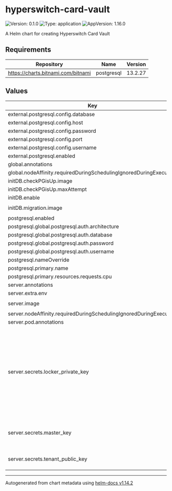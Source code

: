 # hyperswitch-card-vault

![Version: 0.1.0](https://img.shields.io/badge/Version-0.1.0-informational?style=flat-square) ![Type: application](https://img.shields.io/badge/Type-application-informational?style=flat-square) ![AppVersion: 1.16.0](https://img.shields.io/badge/AppVersion-1.16.0-informational?style=flat-square)

A Helm chart for creating Hyperswitch Card Vault

## Requirements

| Repository | Name | Version |
|------------|------|---------|
| https://charts.bitnami.com/bitnami | postgresql | 13.2.27 |

## Values

| Key | Type | Default | Description |
|-----|------|---------|-------------|
| external.postgresql.config.database | string | `nil` |  |
| external.postgresql.config.host | string | `nil` |  |
| external.postgresql.config.password | string | `nil` |  |
| external.postgresql.config.port | string | `nil` |  |
| external.postgresql.config.username | string | `nil` |  |
| external.postgresql.enabled | bool | `false` |  |
| global.annotations | object | `{}` |  |
| global.nodeAffinity.requiredDuringSchedulingIgnoredDuringExecution | list | `[]` |  |
| initDB.checkPGisUp.image | string | `"postgres:16-alpine3.19"` |  |
| initDB.checkPGisUp.maxAttempt | int | `30` |  |
| initDB.enable | bool | `true` |  |
| initDB.migration.image | string | `"christophwurst/diesel-cli:latest"` |  |
| postgresql.enabled | bool | `true` |  |
| postgresql.global.postgresql.auth.architecture | string | `"standalone"` |  |
| postgresql.global.postgresql.auth.database | string | `"locker-db"` |  |
| postgresql.global.postgresql.auth.password | string | `"V2tkS1ptTkhSbnBqZDI4OUNnPT0K"` |  |
| postgresql.global.postgresql.auth.username | string | `"db_user"` |  |
| postgresql.nameOverride | string | `"locker-db"` |  |
| postgresql.primary.name | string | `""` |  |
| postgresql.primary.resources.requests.cpu | string | `"100m"` |  |
| server.annotations | object | `{}` |  |
| server.extra.env | object | `{}` |  |
| server.image | string | `"juspaydotin/hyperswitch-card-vault:v0.4.0"` |  |
| server.nodeAffinity.requiredDuringSchedulingIgnoredDuringExecution | list | `[]` |  |
| server.pod.annotations | object | `{}` |  |
| server.secrets.locker_private_key | string | "-----BEGIN RSA PRIVATE KEY-----...-----END RSA PRIVATE KEY-----" | To create this key pairs, follow the instructions provided here: </br> # Generating the private keys <pre>openssl genrsa -out locker-private-key.pem 2048</pre> <pre>openssl genrsa -out tenant-private-key.pem 2048</pre> # Generating the public keys </br> <pre>openssl rsa -in locker-private-key.pem -pubout -out locker-public-key.pem</pre> <pre>openssl rsa -in tenant-private-key.pem -pubout -out tenant-public-key.pem</pre> The private key for the locker from locker-private-key.pem |
| server.secrets.master_key | string | "master_key" | Optionally, you can run </br> <pre>cargo install --git https://github.com/juspay/hyperswitch-card-vault --root . && ./bin/utils master-key && rm ./bin/utils && rmdir ./bin</pre> |
| server.secrets.tenant_public_key | string | "-----BEGIN PUBLIC KEY-----...-----END PUBLIC KEY-----" | The public key for the tenant from tenant-public-key.pem |

----------------------------------------------
Autogenerated from chart metadata using [helm-docs v1.14.2](https://github.com/norwoodj/helm-docs/releases/v1.14.2)
